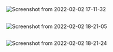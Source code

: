 
##

![Screenshot from 2022-02-02 17-11-32](https://user-images.githubusercontent.com/94233420/152155918-1aef691e-35d7-4d2a-9dbc-0b9425c8d391.png)

##

![Screenshot from 2022-02-02 18-21-05](https://user-images.githubusercontent.com/94233420/152157313-fab79afd-100d-4e2a-8da3-b14548d4b2d1.png)

##

![Screenshot from 2022-02-02 18-21-24](https://user-images.githubusercontent.com/94233420/152157321-17f7ec57-ed5c-4ed5-a1d5-e9d5092ae3ba.png)
